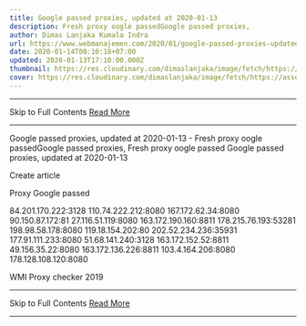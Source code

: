 ```yaml
---
title: Google passed proxies, updated at 2020-01-13
description: Fresh proxy oogle passedGoogle passed proxies,
author: Dimas Lanjaka Kumala Indra
url: https://www.webmanajemen.com/2020/01/google-passed-proxies-updated-at-2020_14.html
date: 2020-01-14T00:10:18+07:00
updated: 2020-01-13T17:10:00.000Z
thumbnail: https://res.cloudinary.com/dimaslanjaka/image/fetch/https://assets.materialup.com/uploads/82eae29e-33b7-4ff7-be10-df432402b2b6/preview
cover: https://res.cloudinary.com/dimaslanjaka/image/fetch/https://assets.materialup.com/uploads/82eae29e-33b7-4ff7-be10-df432402b2b6/preview
---
```


<hr/> Skip to Full Contents <a href="https://www.webmanajemen.com/2020/01/google-passed-proxies-updated-at-2020_14.html" rel="follow" class="button" id="read-more">Read More</a> <hr/> Google passed proxies, updated at 2020-01-13 - Fresh proxy oogle passedGoogle passed proxies, Fresh proxy oogle passed
Google passed proxies, updated at 2020-01-13
               
Create article 
               

                 
                   
Proxy
                     Google passed
                   
84.201.170.222:3128
110.74.222.212:8080
167.172.62.34:8080
90.150.87.172:81
27.116.51.119:8080
163.172.190.160:8811
178.215.76.193:53281
198.98.58.178:8080
119.18.154.202:80
202.52.234.236:35931
177.91.111.233:8080
51.68.141.240:3128
163.172.152.52:8811
49.156.35.22:8080
163.172.136.226:8811
103.4.164.206:8080
178.128.108.120:8080

               

           
WMI Proxy checker 2019 <hr/> Skip to Full Contents <a href="https://www.webmanajemen.com/2020/01/google-passed-proxies-updated-at-2020_14.html" rel="follow" class="button" id="read-more">Read More</a> <hr/>